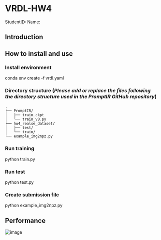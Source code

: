 # VRDL-HW4
StudentID:
Name:
## Introduction

## How to install and use
### Install environment
conda env create -f vrdl.yaml
### Directory structure (***Please add or replace the files following the directory structure used in the PromptIR GitHub repository***)

```
.  
├── PromptIR/  
│   ├── train_ckpt  
│   └── train_v8.py  
├── hw4_realse_dataset/  
│   ├── test/  
│   └── train/  
└── example_img2npz.py  
```
### Run training
python train.py
### Run test
python test.py
### Create submission file
python example_img2npz.py


## Performance
![image](https://github.com/user-attachments/assets/996291d6-154f-482d-b22a-6c0666d69903)
